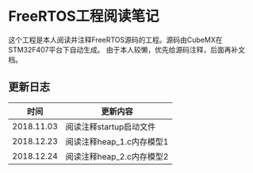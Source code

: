 # FreeRTOS工程阅读笔记

这个工程是本人阅读并注释FreeRTOS源码的工程。源码由CubeMX在STM32F407平台下自动生成。
由于本人较懒，优先给源码注释，后面再补文档。



## 更新日志



| 时间          |       更新内容    |
|---            |---                |
| 2018.11.03    |      阅读注释startup启动文件      |
| 2018.12.23    |       阅读注释heap_1.c内存模型1   |
| 2018.12.24    |       阅读注释heap_2.c内存模型2   |